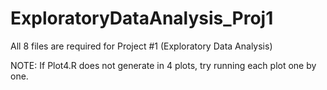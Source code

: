 # ExploratoryDataAnalysis_Proj1

All 8 files are required for Project #1 (Exploratory Data Analysis)

NOTE:  If Plot4.R does not generate in 4 plots, try running each plot one by one.
